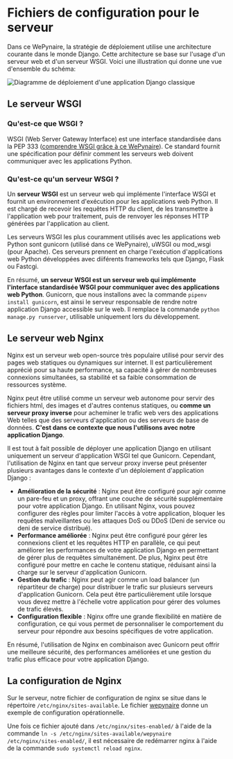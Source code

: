 # Fichiers de configuration pour le serveur

Dans ce WePynaire, la stratégie de déploiement utilise une architecture courante dans le monde Django. Cette architecture se base sur l'usage
d'un serveur web et d'un serveur WSGI. Voici une illustration qui donne une vue d'ensemble du schéma:

![Diagramme de déploiement d'une application Django classique](https://i.gyazo.com/2057449649a2290960194096f06835e7.png)

## Le serveur WSGI

### Qu'est-ce que WSGI ?

WSGI (Web Server Gateway Interface) est une interface standardisée dans la PEP 333 ([comprendre WSGI grâce à ce WePynaire](https://youtu.be/fdA1RDgWLjY)). Ce standard fournit une spécification pour définir comment les serveurs web doivent communiquer avec les applications Python.

### Qu'est-ce qu'un serveur WSGI ?

Un **serveur WSGI** est un serveur web qui implémente l'interface WSGI et fournit un environnement d'exécution pour les applications web Python. Il est chargé de recevoir les requêtes HTTP du client, de les transmettre à l'application web pour traitement, puis de renvoyer les réponses HTTP générées par l'application au client.

Les serveurs WSGI les plus couramment utilisés avec les applications web Python sont gunicorn (utilisé dans ce WePynaire), uWSGI ou mod_wsgi (pour Apache). Ces serveurs prennent en charge l'exécution d'applications web Python développées avec diiférents frameworks tels que Django, Flask ou Fastcgi.

En résumé, **un serveur WSGI est un serveur web qui implémente l'interface standardisée WSGI pour communiquer avec des applications web Python**. Gunicorn, que nous installons avec la commande `pipenv install gunicorn`, est ainsi le serveur responsable de rendre notre application Django accessible sur le web. Il remplace la commande `python manage.py runserver`, utilisable uniquement lors du développement.

## Le serveur web Nginx

Nginx est un serveur web open-source très populaire utilisé pour servir des pages web statiques ou dynamiques sur internet. Il est particulièrement apprécié pour sa haute performance, sa capacité à gérer de nombreuses connexions simultanées, sa stabilité et sa faible consommation de ressources système.

Nginx peut être utilisé comme un serveur web autonome pour servir des fichiers html, des images et d'autres contenus statiques, ou **comme un serveur proxy inverse** pour acheminer le trafic web vers des applications Web telles que des serveurs d'application ou des serveurs de base de données. **C'est dans ce contexte que nous l'utilisons avec notre application Django**.

Il est tout à fait possible de déployer une application Django en utilisant uniquement un serveur d'application WSGI tel que Gunicorn. Cependant, l'utilisation de Nginx en tant que serveur proxy inverse peut présenter plusieurs avantages dans le contexte d'un déploiement d'application Django :

- **Amélioration de la sécurité** : Nginx peut être configuré pour agir comme un pare-feu et un proxy, offrant une couche de sécurité supplémentaire pour votre application Django. En utilisant Nginx, vous pouvez configurer des règles pour limiter l'accès à votre application, bloquer les requêtes malveillantes ou les attaques DoS ou DDoS (Deni de service ou deni de service distribué).
- **Performance améliorée** : Nginx peut être configuré pour gérer les connexions client et les requêtes HTTP en parallèle, ce qui peut améliorer les performances de votre application Django en permettant de gérer plus de requêtes simultanément. De plus, Nginx peut être configuré pour mettre en cache le contenu statique, réduisant ainsi la charge sur le serveur d'application Gunicorn.
- **Gestion du trafic** : Nginx peut agir comme un load balancer (un répartiteur de charge) pour distribuer le trafic sur plusieurs serveurs d'application Gunicorn. Cela peut être particulièrement utile lorsque vous devez mettre à l'échelle votre application pour gérer des volumes de trafic élevés.
- **Configuration flexible** : Nginx offre une grande flexibilité en matière de configuration, ce qui vous permet de personnaliser le comportement du serveur pour répondre aux besoins spécifiques de votre application.

En résumé, l'utilisation de Nginx en combinaison avec Gunicorn peut offrir une meilleure sécurité, des performances améliorées et une gestion du trafic plus efficace pour votre application Django.

## La configuration de Nginx

Sur le serveur, notre fichier de configuration de nginx se situe dans le répertoire `/etc/nginx/sites-available`. Le fichier [wepynaire](wepynaire) donne un exemple de configuration opérationnelle.

Une fois ce fichier ajouté dans `/etc/nginx/sites-enabled/` à l'aide de la commande `ln -s /etc/nginx/sites-available/wepynaire /etc/nginx/sites-enabled/`, il est nécessaire de redémarrer nginx à l'aide de la commande `sudo systemctl reload nginx`.